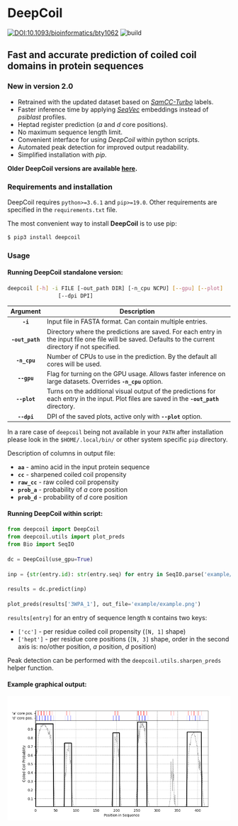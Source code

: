 # **DeepCoil** #
[![DOI:10.1093/bioinformatics/bty1062](https://zenodo.org/badge/DOI/10.1093/bioinformatics/bty1062.svg)](https://doi.org/10.1093/bioinformatics/bty1062 )
![build](https://github.com/labstructbioinf/DeepCoil/workflows/deepcoil/badge.svg) 

## **Fast and accurate prediction of coiled coil domains in protein sequences**
### **New in version 2.0** ###
- Retrained with the updated dataset based on *[SamCC-Turbo](https://github.com/labstructbioinf/samcc_turbo)* labels.
- Faster inference time by applying *[SeqVec](https://github.com/rostlab/SeqVec)* embeddings instead of *psiblast* profiles.
- Heptad register prediction (*a* and *d* core positions).
- No maximum sequence length limit.
- Convenient interface for using *DeepCoil* within python scripts.
- Automated peak detection for improved output readability.
- Simplified installation with *pip*.

**Older DeepCoil versions are available [here](https://github.com/labstructbioinf/DeepCoil/releases).**

### **Requirements and installation** ###
DeepCoil requires `python>=3.6.1` and `pip>=19.0`. Other requirements are specified in the `requirements.txt` file.

The most convenient way to install **DeepCoil** is to use pip:
```bash
$ pip3 install deepcoil
```

### **Usage** ###

#### Running DeepCoil standalone version:

```bash
deepcoil [-h] -i FILE [-out_path DIR] [-n_cpu NCPU] [--gpu] [--plot]
                [--dpi DPI]
```
| Argument        | Description |
|:-------------:|-------------|
| **`-i`** | Input file in FASTA format. Can contain multiple entries. |
| **`-out_path`** | Directory where the predictions are saved. For each entry in the input file one file will be saved. Defaults to the current directory if not specified.|
| **`-n_cpu`** | Number of CPUs to use in the prediction. By the default all cores will be used.|
| **`--gpu`** | Flag for turning on the GPU usage. Allows faster inference on large datasets. Overrides **`-n_cpu`** option.|
| **`--plot`** | Turns on the additional visual output of the predictions for each entry in the input. Plot files are saved in the **`-out_path`** directory.|
| **`--dpi`** | DPI of the saved plots, active only with **`--plot`** option.|

In a rare case of `deepcoil` being not available in your `PATH` after installation please look in the `$HOME/.local/bin/` or other system specific `pip` directory.

Description of columns in output file:
- **`aa`** - amino acid in the input protein sequence
- **`cc`** - sharpened coiled coil propensity
- **`raw_cc`** - raw coiled coil propensity
- **`prob_a`** - probability of *a* core position
- **`prob_d`** - probability of *d* core position

#### Running DeepCoil within script:

```python
from deepcoil import DeepCoil
from deepcoil.utils import plot_preds
from Bio import SeqIO

dc = DeepCoil(use_gpu=True)

inp = {str(entry.id): str(entry.seq) for entry in SeqIO.parse('example/example.fas', 'fasta')}

results = dc.predict(inp)

plot_preds(results['3WPA_1'], out_file='example/example.png')
```
`results[entry]`  for an entry of sequence length `N` contains two keys:
- `['cc']` - per residue coiled coil propensity (`[N, 1]` shape)
- `['hept']` - per residue core positions (`[N, 3]` shape, order in the second axis is: no/other position, *a* position, *d* position)

Peak detection can be performed with the `deepcoil.utils.sharpen_preds` helper function.
#### Example graphical output:
![Example](example/example.png)
